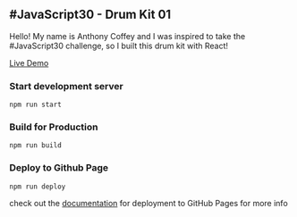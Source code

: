 ## #JavaScript30 - Drum Kit 01

Hello! My name is Anthony Coffey and I was inspired to take the #JavaScript30 challenge, so I built this drum kit with React!

[Live Demo](https://anthonycoffey.github.io/React-Drum-Kit/index.html)

### Start development server

```$xslt
npm run start
```

### Build for Production

```$xslt
npm run build
```

### Deploy to Github Page

```$xslt
npm run deploy
```

check out the [documentation](https://facebook.github.io/create-react-app/docs/deployment#github-pages-https-pagesgithubcom) for deployment to GitHub Pages for more info

